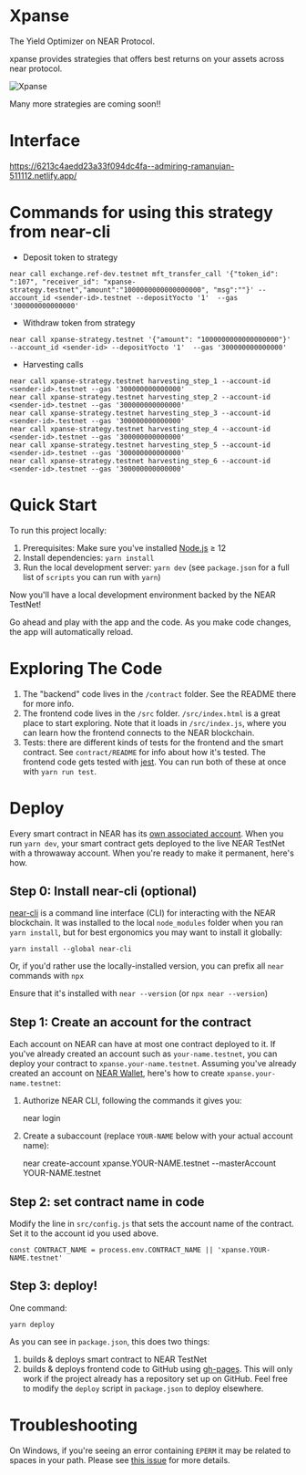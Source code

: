 Xpanse
==================

The Yield Optimizer on NEAR Protocol.

xpanse provides strategies that offers best returns on your assets across near protocol.

![Xpanse](https://user-images.githubusercontent.com/85037852/154845518-6d8f20de-be99-412c-b5f1-6e59400d56e7.jpg)

Many more strategies are coming soon!!

Interface
===========

https://6213c4aedd23a33f094dc4fa--admiring-ramanujan-511112.netlify.app/

Commands for using this strategy from near-cli
===========

- Deposit token to strategy
```
near call exchange.ref-dev.testnet mft_transfer_call '{"token_id": ":107", "receiver_id": "xpanse-strategy.testnet","amount":"1000000000000000000", "msg":""}' --account_id <sender-id>.testnet --depositYocto '1'  --gas '300000000000000'
```

- Withdraw token from strategy
```
near call xpanse-strategy.testnet '{"amount": "1000000000000000000"}' --account_id <sender-id> --depositYocto '1'  --gas '300000000000000'
```

- Harvesting calls
```
near call xpanse-strategy.testnet harvesting_step_1 --account-id <sender-id>.testnet --gas '300000000000000'
near call xpanse-strategy.testnet harvesting_step_2 --account-id <sender-id>.testnet --gas '300000000000000'
near call xpanse-strategy.testnet harvesting_step_3 --account-id <sender-id>.testnet --gas '300000000000000'
near call xpanse-strategy.testnet harvesting_step_4 --account-id <sender-id>.testnet --gas '300000000000000'
near call xpanse-strategy.testnet harvesting_step_5 --account-id <sender-id>.testnet --gas '300000000000000'
near call xpanse-strategy.testnet harvesting_step_6 --account-id <sender-id>.testnet --gas '300000000000000'
```

Quick Start
===========

To run this project locally:

1. Prerequisites: Make sure you've installed [Node.js] ≥ 12
2. Install dependencies: `yarn install`
3. Run the local development server: `yarn dev` (see `package.json` for a
   full list of `scripts` you can run with `yarn`)

Now you'll have a local development environment backed by the NEAR TestNet!

Go ahead and play with the app and the code. As you make code changes, the app will automatically reload.


Exploring The Code
==================

1. The "backend" code lives in the `/contract` folder. See the README there for
   more info.
2. The frontend code lives in the `/src` folder. `/src/index.html` is a great
   place to start exploring. Note that it loads in `/src/index.js`, where you
   can learn how the frontend connects to the NEAR blockchain.
3. Tests: there are different kinds of tests for the frontend and the smart
   contract. See `contract/README` for info about how it's tested. The frontend
   code gets tested with [jest]. You can run both of these at once with `yarn
   run test`.


Deploy
======

Every smart contract in NEAR has its [own associated account][NEAR accounts]. When you run `yarn dev`, your smart contract gets deployed to the live NEAR TestNet with a throwaway account. When you're ready to make it permanent, here's how.


Step 0: Install near-cli (optional)
-------------------------------------

[near-cli] is a command line interface (CLI) for interacting with the NEAR blockchain. It was installed to the local `node_modules` folder when you ran `yarn install`, but for best ergonomics you may want to install it globally:

    yarn install --global near-cli

Or, if you'd rather use the locally-installed version, you can prefix all `near` commands with `npx`

Ensure that it's installed with `near --version` (or `npx near --version`)


Step 1: Create an account for the contract
------------------------------------------

Each account on NEAR can have at most one contract deployed to it. If you've already created an account such as `your-name.testnet`, you can deploy your contract to `xpanse.your-name.testnet`. Assuming you've already created an account on [NEAR Wallet], here's how to create `xpanse.your-name.testnet`:

1. Authorize NEAR CLI, following the commands it gives you:

      near login

2. Create a subaccount (replace `YOUR-NAME` below with your actual account name):

      near create-account xpanse.YOUR-NAME.testnet --masterAccount YOUR-NAME.testnet


Step 2: set contract name in code
---------------------------------

Modify the line in `src/config.js` that sets the account name of the contract. Set it to the account id you used above.

    const CONTRACT_NAME = process.env.CONTRACT_NAME || 'xpanse.YOUR-NAME.testnet'


Step 3: deploy!
---------------

One command:

    yarn deploy

As you can see in `package.json`, this does two things:

1. builds & deploys smart contract to NEAR TestNet
2. builds & deploys frontend code to GitHub using [gh-pages]. This will only work if the project already has a repository set up on GitHub. Feel free to modify the `deploy` script in `package.json` to deploy elsewhere.


Troubleshooting
===============

On Windows, if you're seeing an error containing `EPERM` it may be related to spaces in your path. Please see [this issue](https://github.com/zkat/npx/issues/209) for more details.


  [React]: https://reactjs.org/
  [create-near-app]: https://github.com/near/create-near-app
  [Node.js]: https://nodejs.org/en/download/package-manager/
  [jest]: https://jestjs.io/
  [NEAR accounts]: https://docs.near.org/docs/concepts/account
  [NEAR Wallet]: https://wallet.testnet.near.org/
  [near-cli]: https://github.com/near/near-cli
  [gh-pages]: https://github.com/tschaub/gh-pages
